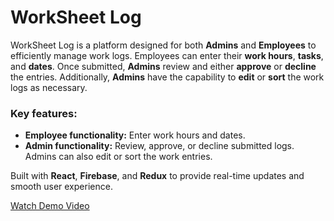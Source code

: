 <!DOCTYPE html>
<html lang="en">
<head>
  <meta charset="UTF-8">
  <meta name="viewport" content="width=device-width, initial-scale=1.0">

</head>
<body>
  <h1>WorkSheet Log</h1>
  <p>WorkSheet Log is a platform designed for both <strong>Admins</strong> and <strong>Employees</strong> to efficiently manage work logs. Employees can enter their <strong>work hours</strong>, <strong>tasks</strong>, and <strong>dates</strong>. Once submitted, <strong>Admins</strong> review and either <strong>approve</strong> or <strong>decline</strong> the entries. Additionally, <strong>Admins</strong> have the capability to <strong>edit</strong> or <strong>sort</strong> the work logs as necessary.</p>

  <h3>Key features:</h3>
  <ul>
    <li><strong>Employee functionality:</strong> Enter work hours and dates.</li>
    <li><strong>Admin functionality:</strong> Review, approve, or decline submitted logs. Admins can also edit or sort the work entries.</li>
  </ul>
  
  <p>Built with <strong>React</strong>, <strong>Firebase</strong>, and <strong>Redux</strong> to provide real-time updates and smooth user experience.</p>

  <p><a href="https://youtu.be/hHa1vx6ie6E" target="_blank">Watch Demo Video</a></p>
</body>
</html>


